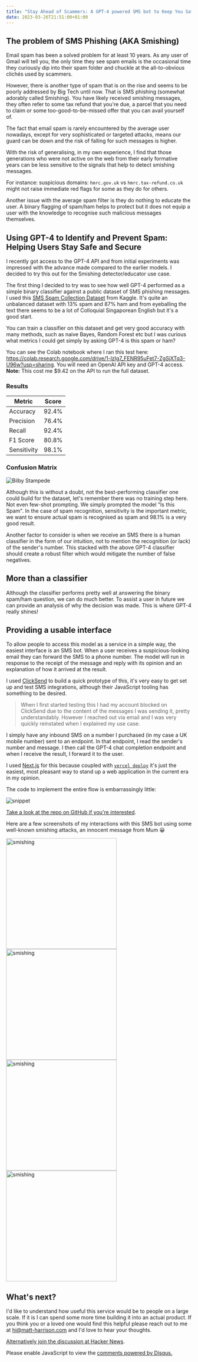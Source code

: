 ```yaml
---
title: "Stay Ahead of Scammers: A GPT-4 powered SMS bot to Keep You Safe from Phishing Texts"
date: 2023-03-26T21:51:00+01:00
---
```


## The problem of SMS Phishing (AKA Smishing)

Email spam has been a solved problem for at least 10 years. As any user of Gmail will tell you, the only time they see spam emails is the occasional time they curiously dip into their spam folder and chuckle at the all-to-obvious clichés used by scammers.

However, there is another type of spam that is on the rise and seems to be poorly addressed by Big Tech until now. That is SMS phishing (somewhat adorably called Smishing). You have likely received smishing messages, they often refer to some tax refund that you're due, a parcel that you need to claim or some too-good-to-be-missed offer that you can avail yourself of.

The fact that email spam is rarely encountered by the average user nowadays, except for very sophisticated or targeted attacks, means our guard can be down and the risk of falling for such messages is higher.

With the risk of generalising, in my own experience, I find that those generations who were not active on the web from their early formative years can be less sensitive to the signals that help to detect smishing messages.

For instance: suspicious domains: `hmrc.gov.uk` vs `hmrc.tax-refund.co.uk` might not raise immediate red flags for some as they do for others.

Another issue with the average spam filter is they do nothing to educate the user. A binary flagging of spam/ham helps to protect but it does not equip a user with the knowledge to recognise such malicious messages themselves.

## Using GPT-4 to Identify and Prevent Spam: Helping Users Stay Safe and Secure

I recently got access to the GPT-4 API and from initial experiments was impressed with the advance made compared to the earlier models. I decided to try this out for the Smishing detector/educator use case.

The first thing I decided to try was to see how well GPT-4 performed as a simple binary classifier against a public dataset of SMS phishing messages. I used this [SMS Spam Collection Dataset](https://www.kaggle.com/datasets/uciml/sms-spam-collection-dataset) from Kaggle. It's quite an unbalanced dataset with 13% spam and 87% ham and from eyeballing the text there seems to be a lot of Colloquial Singaporean English but it's a good start.

You can train a classifier on this dataset and get very good accuracy with many methods, such as naive Bayes, Random Forest etc but I was curious what metrics I could get simply by asking GPT-4 is this spam or ham?

You can see the Colab notebook where I ran this test here: https://colab.research.google.com/drive/1-lzIg7_FENR95uFet7-ZgSjXTq3-U96w?usp=sharing. You will need an OpenAI API key and GPT-4 access.
**Note:** This cost me $9.42 on the API to run the full dataset.

### Results

| Metric      | Score |
| ----------- | ----- |
| Accuracy    | 92.4% |
| Precision   | 76.4% |
| Recall      | 92.4% |
| F1 Score    | 80.8% |
| Sensitivity | 98.1% |

### Confusion Matrix

![Bilby Stampede](/images/25-3-23-smishing-sms-bot/confusion-matrix.png)

Although this is without a doubt, not the best-performing classifier one could build for the dataset, let's remember there was no training step here. Not even few-shot prompting. We simply prompted the model "Is this Spam". In the case of spam recognition, sensitivity is the important metric, we want to ensure actual spam is recognised as spam and 98.1% is a very good result.

Another factor to consider is when we receive an SMS there is a human classifier in the form of our intuition, not to mention the recognition (or lack) of the sender's number. This stacked with the above GPT-4 classifier should create a robust filter which would mitigate the number of false negatives.

## More than a classifier

Although the classifier performs pretty well at answering the binary spam/ham question, we can do much better. To assist a user in future we can provide an analysis of why the decision was made. This is where GPT-4 really shines!

## Providing a usable interface

To allow people to access this model as a service in a simple way, the easiest interface is an SMS bot. When a user receives a suspicious-looking email they can forward the SMS to a phone number. The model will run in response to the receipt of the message and reply with its opinion and an explanation of how it arrived at the result.

I used [ClickSend](https://dashboard.clicksend.com/#/dashboard/home) to build a quick prototype of this, it's very easy to get set up and test SMS integrations, although their JavaScript tooling has something to be desired.

> When I first started testing this I had my account blocked on ClickSend due to the content of the messages I was sending it, pretty understandably. However I reached out via email and I was very quickly reinstated when I explained my use case.

I simply have any inbound SMS on a number I purchased (in my case a UK mobile number) sent to an endpoint. In that endpoint, I read the sender's number and message. I then call the GPT-4 chat completion endpoint and when I receive the result, I forward it to the user.

I used [Next.js](https://nextjs.org/) for this because coupled with [`vercel deploy`](https://vercel.com/) it's just the easiest, most pleasant way to stand up a web application in the current era in my opinion.

The code to implement the entire flow is embarrassingly little:

![snippet](/images/25-3-23-smishing-sms-bot/snippet.png)

[Take a look at the repo on GitHub if you're interested](https://github.com/mtharrison/gpt-4-smishing-sms-bot).

Here are a few screenshots of my interactions with this SMS bot using some well-known smishing attacks, an innocent message from Mum 😀

<img src="/images/25-3-23-smishing-sms-bot/smishing1.jpg" alt="smishing" width="300">
<img src="/images/25-3-23-smishing-sms-bot/smishing2.jpg" alt="smishing" width="300">
<img src="/images/25-3-23-smishing-sms-bot/smishing3.jpg" alt="smishing" width="300">
<img src="/images/25-3-23-smishing-sms-bot/smishing4.jpg" alt="smishing" width="300">

## What's next?

I'd like to understand how useful this service would be to people on a large scale. If it is I can spend some more time building it into an actual product. If you think you or a loved one would find this helpful please reach out to me at hi@matt-harrison.com and I'd love to hear your thoughts.

[Alternatively join the discussion at Hacker News](https://news.ycombinator.com/item?id=35320802).

<div id="disqus_thread"></div>
<script>
    /**
    *  RECOMMENDED CONFIGURATION VARIABLES: EDIT AND UNCOMMENT THE SECTION BELOW TO INSERT DYNAMIC VALUES FROM YOUR PLATFORM OR CMS.
    *  LEARN WHY DEFINING THESE VARIABLES IS IMPORTANT: https://disqus.com/admin/universalcode/#configuration-variables    */
    /*
    var disqus_config = function () {
    this.page.url = PAGE_URL;  // Replace PAGE_URL with your page's canonical URL variable
    this.page.identifier = PAGE_IDENTIFIER; // Replace PAGE_IDENTIFIER with your page's unique identifier variable
    };
    */
    (function() { // DON'T EDIT BELOW THIS LINE
    var d = document, s = d.createElement('script');
    s.src = 'https://matt-harrison-1.disqus.com/embed.js';
    s.setAttribute('data-timestamp', +new Date());
    (d.head || d.body).appendChild(s);
    })();
</script>
<noscript>Please enable JavaScript to view the <a href="https://disqus.com/?ref_noscript">comments powered by Disqus.</a></noscript>

<script id="dsq-count-scr" src="//matt-harrison-1.disqus.com/count.js" async></script>
